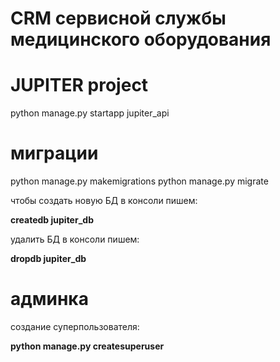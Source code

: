 # CRM сервисной службы медицинского оборудования

# JUPITER project

python manage.py startapp jupiter_api

# миграции
python manage.py makemigrations
python manage.py migrate

чтобы создать новую БД в консоли пишем:

**createdb jupiter_db**

удалить БД в консоли пишем:

**dropdb jupiter_db**

# админка

создание суперпользователя:

**python manage.py createsuperuser**